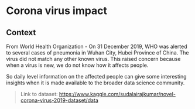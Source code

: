 # Corona virus impact

## Context

From World Health Organization - On 31 December 2019, WHO was alerted to several cases of pneumonia in Wuhan City, Hubei Province of China. The virus did not match any other known virus. This raised concern because when a virus is new, we do not know how it affects people.

So daily level information on the affected people can give some interesting insights when it is made available to the broader data science community.

> Link to dataset:
https://www.kaggle.com/sudalairajkumar/novel-corona-virus-2019-dataset/data
